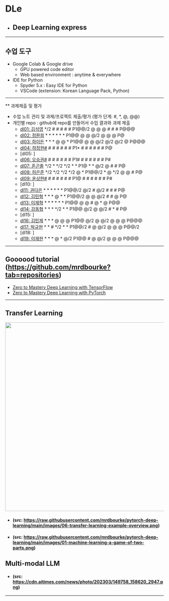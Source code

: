 # DLe
- ## Deep Learning express
---
## 수업 도구
* Google Colab & Google drive
  - GPU powered code editor
  - Web based environment : anytime & everywhere
* IDE for Python
  - Spyder 5.x : Easy IDE for Python
  - VSCode (extension: Korean Language Pack, Python)
---  

** 과제제출 및 평가
- 수업 노트 관리 및 과제/프로젝트 제출/평가 (평가 단계: #, *, @, @@)
- 개인별 repo : github에 repo를 만들어서 수업 결과와 과제 제출                
  * [dl01: 김석영](https://github.com/cheesedog-paradise/dl01) */2 # # # # # P1@@/2 @ @ @ # # # P@@@
  * [dl02: 정환희](https://github.com/alemskdlt/dl02) * * * * * * P1@@ @ @ @/2 @ @ @ P@
  * [dl03: 하이든](https://github.com/HayDen-Gonne/dl03) * * * @ @ * P1@@ @ @ @/2 @/2 @/2 @ P@@@
  * [dl04: 하정현#]() # # # # # # P1* # # # # # # P@
  * [dl05: ]
  * [dl06: 오승권#]() # # # # # # P1# # # # # # # P#
  * [dl07: 혼곤졸](https://github.com/20211527/dl07) */2 * */2 */2 * * P1@ * * @/2 @ # # P@
  * [dl08: 허은준](https://github.com/kukichocollis/dl08) */2 */2 */2 */2 @ * P1@@/2 * @ */2 @ @ # P@
  * [dl09: 윤상현#]() # # # # # # P1@ # # # # # # P#
  * [dl10: ] 
  * [dl11: 권다은](https://github.com/daeunkk/dl11) * * * * * * P1@@/2 @/2 # @/2 # # # P@
  * [dl12: 김민혁](https://github.com/JerryK97/dl12) * * * @ * * P1@@/2 @ @ @/2 # # @ P@
  * [dl13: 이재혁](https://github.com/jae-hyuck/dl13) * * * * * * P1@@  @ @ # @ * @ P@@
  * [dl14: 강동협](https://github.com/Hyup98/DL14) * * * */2 * * P1@@ @/2 @ @/2 # * # P@
  * [dl15: ]
  * [dl16: 김민제](https://github.com/mixhub10/dl16) * * * @ @ @ P1@@ @/2 @ @/2 @ @ @ P@@@
  * [dl17: 박규현](https://github.com/Park20182618/dl17) * * # */2 * * P1@@/2 # @ @/2 @ @ @ P@@/2
  * [dl18: ]
  * [dl19: 이재현](https://github.com/iamgus123/dl19) * * * @ * @/2 P1@@ # @ @/2 @ @ @ P@@@
  
---
## Goooood tutorial (https://github.com/mrdbourke?tab=repositories)  
- [Zero to Mastery Deep Learning with TensorFlow](https://github.com/mrdbourke/tensorflow-deep-learning)
- [Zero to Mastery Deep Learning with PyTorch](https://github.com/mrdbourke/pytorch-deep-learning)
---
## Transfer Learning 
<img src="https://github.com/mrdbourke/pytorch-deep-learning/raw/main/images/06-transfer-learning-example-overview.png" width=900 height=600>  

- #### (src: https://raw.githubusercontent.com/mrdbourke/pytorch-deep-learning/main/images/06-transfer-learning-example-overview.png)  
- #### (src: https://raw.githubusercontent.com/mrdbourke/pytorch-deep-learning/main/images/01-machine-learning-a-game-of-two-parts.png)

## Multi-modal LLM  
- #### (src: https://cdn.aitimes.com/news/photo/202303/149758_158620_2947.png)  

---
